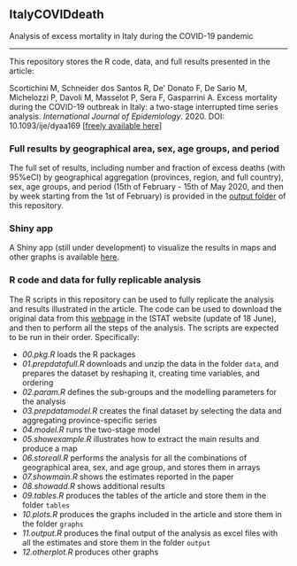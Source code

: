 ## ItalyCOVIDdeath
Analysis of excess mortality in Italy during the COVID-19 pandemic

--------------------------------------------------------------------------------

This repository stores the R code, data, and full results presented in the article:

Scortichini M, Schneider dos Santos R, De' Donato F, De Sario M, Michelozzi P, Davoli M, Masselot P, Sera F, Gasparrini A. Excess mortality during the COVID-19 outbreak in Italy: a two-stage interrupted time series analysis. *International Journal of Epidemiology*. 2020. DOI: 10.1093/ije/dyaa169 [[freely available here](http://www.ag-myresearch.com/2020_scortichini_ije.html)]

### Full results by geographical area, sex, age groups, and period

The full set of results, including number and fraction of excess deaths (with 95\%eCI) by geographical aggregation (provinces, region, and full country), sex, age groups, and period (15th of February - 15th of May 2020, and then by week starting from the 1st of February) is provided in the [output folder](https://github.com/gasparrini/ItalyCOVIDdeath/tree/master/output) of this repository.

### Shiny app

A Shiny app (still under development) to visualize the results in maps and other graphs is available [here](https://mscortichini.shinyapps.io/app20200703/).

### R code and data for fully replicable analysis

The R scripts in this repository can be used to fully replicate the analysis and results illustrated in the article. The code can be used to download the original data from this [webpage](https://www.istat.it/it/archivio/240401) in the ISTAT website (update of 18 June), and then to perform all the steps of the analysis. The scripts are expected to be run in their order. Specifically:

  * *00.pkg.R*  loads the R packages
  * *01.prepdatafull.R* downloads and unzip the data in the folder `data`, and prepares the dataset by reshaping it, creating time variables, and ordering
  * *02.param.R* defines the sub-groups and the modelling parameters for the analysis
  * *03.prepdatamodel.R* creates the final dataset by selecting the data and aggregating province-specific series
  * *04.model.R* runs the two-stage model
  * *05.showexample.R* illustrates how to extract the main results and produce a map
  * *06.storeall.R* performs the analysis for all the combinations of geographical area, sex, and age group, and stores them in arrays
  * *07.showmain.R* shows the estimates reported in the paper
  * *08.showadd.R* shows additional results
  * *09.tables.R* produces the tables of the article and store them in the folder `tables`
  * *10.plots.R* produces the graphs included in the article and store them in the folder `graphs`
  * *11.output.R* produces the final output of the analysis as excel files with all the estimates and store them in the folder `output`
  * *12.otherplot.R* produces other graphs





